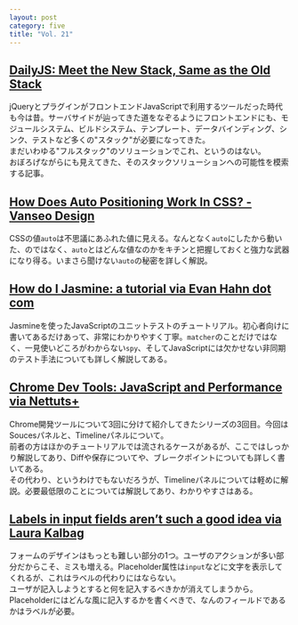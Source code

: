 ```yaml
---
layout: post
category: five
title: "Vol. 21"
---
```


## [DailyJS: Meet the New Stack, Same as the Old Stack](http://dailyjs.com/2013/02/04/stack/)

jQueryとプラグインがフロントエンドJavaScriptで利用するツールだった時代も今は昔。サーバサイドが辿ってきた道をなぞるようにフロントエンドにも、モジュールシステム、ビルドシステム、テンプレート、データバインディング、シンク、テストなど多くの"スタック"が必要になってきた。  
まだいわゆる"フルスタック"のソリューションでこれ、というのはない。  
おぼろげながらにも見えてきた、そのスタックソリューションへの可能性を模索する記事。

## [How Does Auto Positioning Work In CSS? - Vanseo Design](http://www.vanseodesign.com/css/auto-positioning/)

CSSの値`auto`は不思議にあふれた値に見える。なんとなく`auto`にしたから動いた、のではなく、`auto`とはどんな値なのかをキチンと把握しておくと強力な武器になり得る。いまさら聞けない`auto`の秘密を詳しく解説。

## [How do I Jasmine: a tutorial via Evan Hahn dot com](http://evanhahn.com/?p=181)

Jasmineを使ったJavaScriptのユニットテストのチュートリアル。初心者向けに書いてあるだけあって、非常にわかりやすく丁寧。`matcher`のことだけではなく、一見使いどころがわからない`spy`、そしてJavaScriptには欠かせない非同期のテスト手法についても詳しく解説してある。

## [Chrome Dev Tools: JavaScript and Performance via Nettuts+](http://net.tutsplus.com/tutorials/tools-and-tips/chrome-dev-tools-javascript-and-performance/)

Chrome開発ツールについて3回に分けて紹介してきたシリーズの3回目。今回はSoucesパネルと、Timelineパネルについて。  
前者の方はほかのチュートリアルでは流されるケースがあるが、ここではしっかり解説してあり、Diffや保存についてや、ブレークポイントについても詳しく書いてある。  
その代わり、というわけでもないだろうが、Timelineパネルについては軽めに解説。必要最低限のことについては解説してあり、わかりやすさはある。

## [Labels in input fields aren’t such a good idea via Laura Kalbag](http://laurakalbag.com/labels-in-input-fields-arent-such-a-good-idea/)

フォームのデザインはもっとも難しい部分の1つ。ユーザのアクションが多い部分だからこそ、ミスも増える。Placeholder属性は`input`などに文字を表示してくれるが、これはラベルの代わりにはならない。  
ユーザが記入しようとすると何を記入するべきかが消えてしまうから。  
Placeholderにはどんな風に記入するかを書くべきで、なんのフィールドであるかはラベルが必要。
